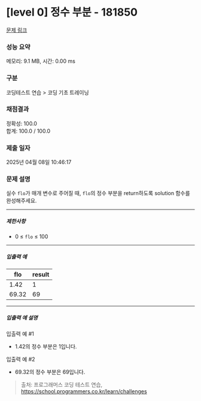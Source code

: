 # [level 0] 정수 부분 - 181850 

[문제 링크](https://school.programmers.co.kr/learn/courses/30/lessons/181850) 

### 성능 요약

메모리: 9.1 MB, 시간: 0.00 ms

### 구분

코딩테스트 연습 > 코딩 기초 트레이닝

### 채점결과

정확성: 100.0<br/>합계: 100.0 / 100.0

### 제출 일자

2025년 04월 08일 10:46:17

### 문제 설명

<p>실수 <code>flo</code>가 매개 변수로 주어질 때, <code>flo</code>의 정수 부분을 return하도록 solution 함수를 완성해주세요.</p>

<hr>

<h5>제한사항</h5>

<ul>
<li>0 ≤ <code>flo</code> ≤ 100</li>
</ul>

<hr>

<h5>입출력 예</h5>
<table class="table">
        <thead><tr>
<th>flo</th>
<th>result</th>
</tr>
</thead>
        <tbody><tr>
<td>1.42</td>
<td>1</td>
</tr>
<tr>
<td>69.32</td>
<td>69</td>
</tr>
</tbody>
      </table>
<hr>

<h5>입출력 예 설명</h5>

<p>입출력 예 #1</p>

<ul>
<li>1.42의 정수 부분은 1입니다.</li>
</ul>

<p>입출력 예 #2</p>

<ul>
<li>69.32의 정수 부분은 69입니다.</li>
</ul>


> 출처: 프로그래머스 코딩 테스트 연습, https://school.programmers.co.kr/learn/challenges